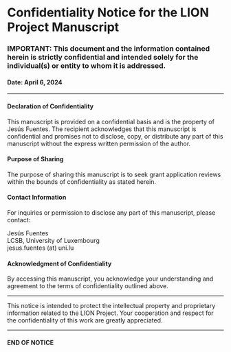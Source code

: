 # Confidentiality Notice for the LION Project Manuscript

### **IMPORTANT**: This document and the information contained herein is strictly confidential and intended solely for the individual(s) or entity to whom it is addressed. 

#### Date: April 6, 2024

---

#### **Declaration of Confidentiality**

This manuscript is provided on a confidential basis and is the property of Jesús Fuentes. The recipient acknowledges that this manuscript is confidential and promises not to disclose, copy, or distribute any part of this manuscript without the express written permission of the author.

#### **Purpose of Sharing**

The purpose of sharing this manuscript is to seek grant application reviews within the bounds of confidentiality as stated herein.

#### **Contact Information**

For inquiries or permission to disclose any part of this manuscript, please contact:

Jesús Fuentes  
LCSB, University of Luxembourg  
jesus.fuentes (at) uni.lu

#### **Acknowledgment of Confidentiality**

By accessing this manuscript, you acknowledge your understanding and agreement to the terms of confidentiality outlined above.

---

This notice is intended to protect the intellectual property and proprietary information related to the LION Project. Your cooperation and respect for the confidentiality of this work are greatly appreciated.

---

#### **END OF NOTICE**
